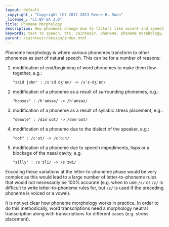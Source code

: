 ```yaml
---
layout: default
_copyright_: "Copyright (C) 2011-2013 Reece H. Dunn"
_license_: "CC-BY-SA 3.0"
title: Phoneme Morphology
description: How phonemes change due to factors like accent and speech impediments.
keywords: text to speech, tts, cainteoir, phoneme, phoneme morphology, accent, dialect
parent: /cainteoir/design/index.html
---
```


Phoneme morphology is where various phonemes transform to other phonemes as
part of natural speech. This can be for a number of reasons:

1.  modification of end/beginning of word phonemes to make them flow
    together, e.g.:

        "said john" : /sˈɛd dʒˈɒn/ -> /sˈɛ-dʒˈɒn/

2.  modification of a phoneme as a result of surrounding phonemes, e.g.:

        "houses" : /hˈaʊsəs/ -> /hˈaʊzəz/

3.  modification of a phoneme as a result of syllabic stress placement,
    e.g.:

        "demote" : /dɪmˈoʊt/ -> /dəmˈoʊt/

4.  modification of a phoneme due to the dialect of the speaker, e.g.:

        "cot" : /cˈɒt/ -> /cˈɑːt/

5.  modification of a phoneme due to speech impediments, lisps or a
    blockage of the nasal cavity, e.g.

        "silly" : /sˈɪli/ -> /sˈɪwi/

Encoding these variations at the letter-to-phoneme phase would be very
complex as this would lead to a large number of letter-to-phoneme rules
that would not necessarily be 100% accurate (e.g. when to use `/s/` or `/z/`
is difficult to write letter-to-phoneme rules for, but `/z/` is used if
the preceding phoneme is voiced or a vowel).

It is not yet clear how phoneme morphology works in practice. In order
to do this methodically, word transcriptions need a morphology neutral
transcription along with transcriptions for different cases (e.g. stress
placement).
